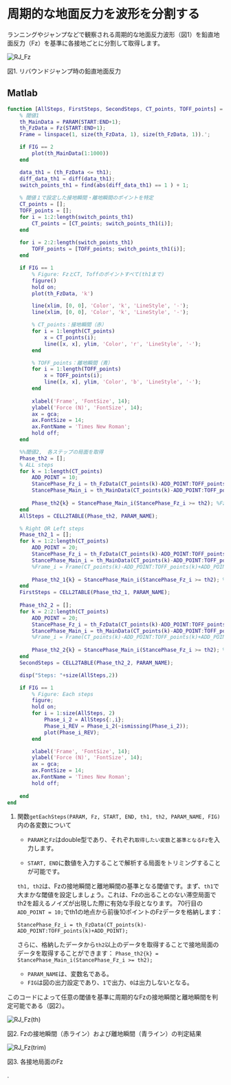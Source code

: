# 周期的な地面反力を波形を分割する

ランニングやジャンプなどで観察される周期的な地面反力波形（図1）を鉛直地面反力（Fz）を基準に各接地ごとに分割して取得します。

![RJ_Fz](https://github.com/user-attachments/assets/e583d77e-7f5b-4921-aa03-a0f0d49d0881)

図1. リバウンドジャンプ時の鉛直地面反力

## Matlab

``` matlab
function [AllSteps, FirstSteps, SecondSteps, CT_points, TOFF_points] = getEachSteps(PARAM, Fz, START, END, th1, th2, PARAM_NAME, FIG)
    % 閾値1
    th_MainData = PARAM(START:END+1);
    th_FzData = Fz(START:END+1);
    Frame = linspace(1, size(th_FzData, 1), size(th_FzData, 1)).';

    if FIG == 2
        plot(th_MainData(1:1000))
    end

    data_th1 = (th_FzData <= th1);
    diff_data_th1 = diff(data_th1);
    switch_points_th1 = find(abs(diff_data_th1) == 1 ) + 1;
        
    % 閾値１で設定した接地瞬間・離地瞬間のポイントを特定
    CT_points = [];
    TOFF_points = [];
    for i = 1:2:length(switch_points_th1)
        CT_points = [CT_points; switch_points_th1(i)];
    end
    
    for i = 2:2:length(switch_points_th1)
        TOFF_points = [TOFF_points; switch_points_th1(i)];
    end

    if FIG == 1
        % Figure: FzとCT, Toffのポイントすべて(th1まで)
        figure()
        hold on;
        plot(th_FzData, 'k')

        line(xlim, [0, 0], 'Color', 'k', 'LineStyle', '-');
        line(xlim, [0, 0], 'Color', 'k', 'LineStyle', '-');

        % CT_points：接地瞬間（赤）
        for i = 1:length(CT_points)
            x = CT_points(i);
            line([x, x], ylim, 'Color', 'r', 'LineStyle', '-');
        end

        % TOFF_points：離地瞬間（青）
        for i = 1:length(TOFF_points)
            x = TOFF_points(i);
            line([x, x], ylim, 'Color', 'b', 'LineStyle', '-');
        end
        
        xlabel('Frame', 'FontSize', 14);
        ylabel('Force (N)', 'FontSize', 14);
        ax = gca;
        ax.FontSize = 14;
        ax.FontName = 'Times New Roman';
        hold off; 
    end

    %%閾値2,　各ステップの局面を取得
    Phase_th2 = [];
    % ALL steps
    for k = 1:length(CT_points)
        ADD_POINT = 10;
        StancePhase_Fz_i = th_FzData(CT_points(k)-ADD_POINT:TOFF_points(k)+ADD_POINT);
        StancePhase_Main_i = th_MainData(CT_points(k)-ADD_POINT:TOFF_points(k)+ADD_POINT);
    
        Phase_th2{k} = StancePhase_Main_i(StancePhase_Fz_i >= th2); %Fzがth2以上の値を取得
    end
    AllSteps = CELL2TABLE(Phase_th2, PARAM_NAME);

    % Right OR Left steps
    Phase_th2_1 = [];
    for k = 1:2:length(CT_points)
        ADD_POINT = 20;
        StancePhase_Fz_i = th_FzData(CT_points(k)-ADD_POINT:TOFF_points(k)+ADD_POINT);
        StancePhase_Main_i = th_MainData(CT_points(k)-ADD_POINT:TOFF_points(k)+ADD_POINT);
        %Frame_i = Frame(CT_points(k)-ADD_POINT:TOFF_points(k)+ADD_POINT);
    
        Phase_th2_1{k} = StancePhase_Main_i(StancePhase_Fz_i >= th2); %Fzがth2以上の値を取得
    end
    FirstSteps = CELL2TABLE(Phase_th2_1, PARAM_NAME);
    
    Phase_th2_2 = [];
    for k = 2:2:length(CT_points)
        ADD_POINT = 20;
        StancePhase_Fz_i = th_FzData(CT_points(k)-ADD_POINT:TOFF_points(k)+ADD_POINT);
        StancePhase_Main_i = th_MainData(CT_points(k)-ADD_POINT:TOFF_points(k)+ADD_POINT);
        %Frame_i = Frame(CT_points(k)-ADD_POINT:TOFF_points(k)+ADD_POINT);
    
        Phase_th2_2{k} = StancePhase_Main_i(StancePhase_Fz_i >= th2); %Fzがth2以上の値を取得
    end
    SecondSteps = CELL2TABLE(Phase_th2_2, PARAM_NAME);

    disp("Steps: "+size(AllSteps,2))

    if FIG == 1
        % Figure: Each steps
        figure;
        hold on;
        for i = 1:size(AllSteps, 2)
            Phase_i_2 = AllSteps{:,i};
            Phase_i_REV = Phase_i_2(~ismissing(Phase_i_2));
            plot(Phase_i_REV);
        end

        xlabel('Frame', 'FontSize', 14);
        ylabel('Force (N)', 'FontSize', 14);
        ax = gca;
        ax.FontSize = 14;
        ax.FontName = 'Times New Roman';
        hold off;
        
    end
end

```

1. 関数`getEachSteps(PARAM, Fz, START, END, th1, th2, PARAM_NAME, FIG)`内の各変数について

    - `PARAM`と`Fz`はdouble型であり、それぞれ`取得したい変数`と`基準となるFz`を入力します。

    - `START, END`に数値を入力することで解析する局面をトリミングすることが可能です。

    `th1, th2`は、Fzの接地瞬間と離地瞬間の基準となる閾値です。まず、`th1`で大まかな閾値を設定しましょう。これは、Fzの出ることのない滞空局面でth2を超えるノイズが出現した際に有効な手段となります。
   70行目の`ADD_POINT = 10;`でth1の地点から前後10ポイントのFzデータを格納します：

   `StancePhase_Fz_i = th_FzData(CT_points(k)-ADD_POINT:TOFF_points(k)+ADD_POINT);`

    さらに、格納したデータから`th2`以上のデータを取得することで接地局面のデータを取得することができます：
   `Phase_th2{k} = StancePhase_Main_i(StancePhase_Fz_i >= th2);`

    - `PARAM_NAME`は、変数名である。
    - `FIG`は図の出力設定であり、`1`で出力、`0`は出力しないとなる。

このコードによって任意の閾値を基準に周期的なFzの接地瞬間と離地瞬間を判定可能である（図2）。

![RJ_Fz(th)](https://github.com/user-attachments/assets/610c0872-b06d-4478-8f1b-181adbe0fc01)

図2. Fzの接地瞬間（赤ライン）および離地瞬間（青ライン）の判定結果

![RJ_Fz(trim)](https://github.com/user-attachments/assets/2b564078-4b2f-4e3b-943f-9bc3c21546c4)

図3. 各接地局面のFz








.

